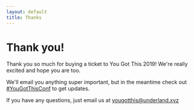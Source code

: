 ```yaml
---
layout: default
title: Thanks
---
```


<div class="content w">
  <h1 class="title">Thank you!</h1>
  <p>Thank you so much for buying a ticket to You Got This 2019! We're really excited and hope you are too.</p>
  <p>We'll email you anything super important, but in the meantime check out <a href='https://twitter.com/search?q=%23YouGotThisConf'>#YouGotThisConf</a> to get updates.</p>
  <p>If you have any questions, just email us at <a href='mailto:yougotthis@underland.xyz'>yougotthis@underland.xyz</a></p>
</div>